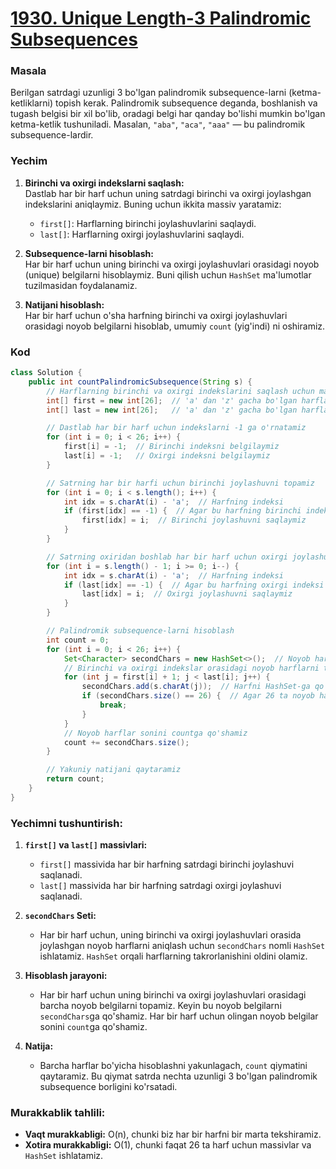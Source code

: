 # [1930. Unique Length-3 Palindromic Subsequences](https://leetcode.com/problems/unique-length-3-palindromic-subsequences/)

### Masala
Berilgan satrdagi uzunligi 3 bo'lgan palindromik subsequence-larni (ketma-ketliklarni) topish kerak. Palindromik subsequence deganda, boshlanish va tugash belgisi bir xil bo'lib, oradagi belgi har qanday bo'lishi mumkin bo'lgan ketma-ketlik tushuniladi. Masalan, `"aba"`, `"aca"`, `"aaa"` — bu palindromik subsequence-lardir.

### Yechim

1. **Birinchi va oxirgi indekslarni saqlash:**  
   Dastlab har bir harf uchun uning satrdagi birinchi va oxirgi joylashgan indekslarini aniqlaymiz. Buning uchun ikkita massiv yaratamiz:
   - `first[]`: Harflarning birinchi joylashuvlarini saqlaydi.
   - `last[]`: Harflarning oxirgi joylashuvlarini saqlaydi.

2. **Subsequence-larni hisoblash:**  
   Har bir harf uchun uning birinchi va oxirgi joylashuvlari orasidagi noyob (unique) belgilarni hisoblaymiz. Buni qilish uchun `HashSet` ma'lumotlar tuzilmasidan foydalanamiz.

3. **Natijani hisoblash:**  
   Har bir harf uchun o'sha harfning birinchi va oxirgi joylashuvlari orasidagi noyob belgilarni hisoblab, umumiy `count` (yig'indi) ni oshiramiz.

### Kod

```java
class Solution {
    public int countPalindromicSubsequence(String s) {
        // Harflarning birinchi va oxirgi indekslarini saqlash uchun massivlar
        int[] first = new int[26];  // 'a' dan 'z' gacha bo'lgan harflar uchun
        int[] last = new int[26];   // 'a' dan 'z' gacha bo'lgan harflar uchun

        // Dastlab har bir harf uchun indekslarni -1 ga o'rnatamiz
        for (int i = 0; i < 26; i++) {
            first[i] = -1;  // Birinchi indeksni belgilaymiz
            last[i] = -1;   // Oxirgi indeksni belgilaymiz
        }

        // Satrning har bir harfi uchun birinchi joylashuvni topamiz
        for (int i = 0; i < s.length(); i++) {
            int idx = s.charAt(i) - 'a';  // Harfning indeksi
            if (first[idx] == -1) {  // Agar bu harfning birinchi indeksi hali belgilamagan bo'lsa
                first[idx] = i;  // Birinchi joylashuvni saqlaymiz
            }
        }

        // Satrning oxiridan boshlab har bir harf uchun oxirgi joylashuvni topamiz
        for (int i = s.length() - 1; i >= 0; i--) {
            int idx = s.charAt(i) - 'a';  // Harfning indeksi
            if (last[idx] == -1) {  // Agar bu harfning oxirgi indeksi hali belgilamagan bo'lsa
                last[idx] = i;  // Oxirgi joylashuvni saqlaymiz
            }
        }

        // Palindromik subsequence-larni hisoblash
        int count = 0;
        for (int i = 0; i < 26; i++) {
            Set<Character> secondChars = new HashSet<>();  // Noyob harflarni saqlash uchun HashSet
            // Birinchi va oxirgi indekslar orasidagi noyob harflarni topamiz
            for (int j = first[i] + 1; j < last[i]; j++) {
                secondChars.add(s.charAt(j));  // Harfni HashSet-ga qo'shamiz
                if (secondChars.size() == 26) {  // Agar 26 ta noyob harfni topgan bo'lsak, to'xtatamiz
                    break;
                }
            }
            // Noyob harflar sonini countga qo'shamiz
            count += secondChars.size();
        }

        // Yakuniy natijani qaytaramiz
        return count;
    }
}
```

### Yechimni tushuntirish:

1. **`first[]` va `last[]` massivlari:**
   - `first[]` massivida har bir harfning satrdagi birinchi joylashuvi saqlanadi.
   - `last[]` massivida har bir harfning satrdagi oxirgi joylashuvi saqlanadi.

2. **`secondChars` Seti:**
   - Har bir harf uchun, uning birinchi va oxirgi joylashuvlari orasida joylashgan noyob harflarni aniqlash uchun `secondChars` nomli `HashSet` ishlatamiz. `HashSet` orqali harflarning takrorlanishini oldini olamiz.

3. **Hisoblash jarayoni:**
   - Har bir harf uchun uning birinchi va oxirgi joylashuvlari orasidagi barcha noyob belgilarni topamiz. Keyin bu noyob belgilarni `secondChars`ga qo'shamiz. Har bir harf uchun olingan noyob belgilar sonini `count`ga qo'shamiz.

4. **Natija:**
   - Barcha harflar bo'yicha hisoblashni yakunlagach, `count` qiymatini qaytaramiz. Bu qiymat satrda nechta uzunligi 3 bo'lgan palindromik subsequence borligini ko'rsatadi.

### Murakkablik tahlili:

- **Vaqt murakkabligi:** O(n), chunki biz har bir harfni bir marta tekshiramiz.
- **Xotira murakkabligi:** O(1), chunki faqat 26 ta harf uchun massivlar va `HashSet` ishlatamiz.
